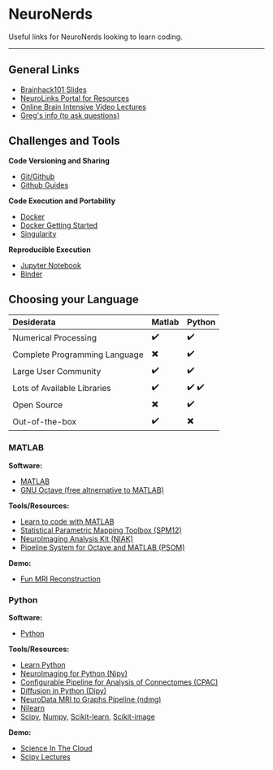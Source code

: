 # NeuroNerds
Useful links for NeuroNerds looking to learn coding.

---

## General Links
- [Brainhack101 Slides](https://brainhack101.github.io/#/title)
- [NeuroLinks Portal for Resources](https://brainhack101.github.io/neurolinks/)
- [Online Brain Intensive Video Lectures](https://www.youtube.com/channel/UC6OrWoLMh_ZjYwuP8J5Z_0A/videos?sort=dd&view=0&shelf_id=0)
- [Greg's info (to ask questions)](https://brainhack101.github.io/#/backmatter)

## Challenges and Tools

**Code Versioning and Sharing**
- [Git/Github](https://github.com/)
- [Github Guides](https://guides.github.com/)

**Code Execution and Portability**
- [Docker](https://www.docker.com/)
- [Docker Getting Started](https://docs.docker.com/get-started/)
- [Singularity](http://singularity.lbl.gov/)

**Reproducible Execution**
- [Jupyter Notebook](http://jupyter.org/)
- [Binder](https://mybinder.org/)

## Choosing your Language

| Desiderata | Matlab | Python |
|:-----------|:-------|:-------|
| Numerical Processing | :heavy_check_mark: | :heavy_check_mark: |
| Complete Programming Language | :heavy_multiplication_x: | :heavy_check_mark: |
| Large User Community | :heavy_check_mark: | :heavy_check_mark: |
| Lots of Available Libraries | :heavy_check_mark: | :heavy_check_mark: :heavy_check_mark: |
| Open Source | :heavy_multiplication_x: | :heavy_check_mark: |
| Out-of-the-box | :heavy_check_mark: | :heavy_multiplication_x: |

### MATLAB

**Software:**
- [MATLAB](https://www.mathworks.com/products/matlab.html)
- [GNU Octave (free altnernative to MATLAB)](https://www.gnu.org/software/octave/)

**Tools/Resources:**
- [Learn to code with MATLAB](https://learntocode.mathworks.com/)
- [Statistical Parametric Mapping Toolbox (SPM12)](http://www.fil.ion.ucl.ac.uk/spm/software/spm12/)
- [NeuroImaging Analysis Kit (NIAK)](https://www.nitrc.org/projects/niak/)
- [Pipeline System for Octave and MATLAB (PSOM)](http://psom.simexp-lab.org/)

**Demo:**
- [Fun MRI Reconstruction](https://github.com/gkiar/en.580.673/tree/master/homework)

### Python

**Software:**
- [Python](https://www.python.org/)

**Tools/Resources:**
- [Learn Python](https://www.codecademy.com/learn/learn-python)
- [NeuroImaging for Python (Nipy)](http://nipy.org/)
- [Configurable Pipeline for Analysis of Connectomes (CPAC)](https://fcp-indi.github.io/)
- [Diffusion in Python (Dipy)](http://nipy.org/dipy/)
- [NeuroData MRI to Graphs Pipeline (ndmg)](http://m2g.io/)
- [Nilearn](http://nilearn.github.io/)
- [Scipy](https://www.scipy.org/), [Numpy](http://www.numpy.org/), [Scikit-learn](http://scikit-learn.org/stable/), [Scikit-image](http://scikit-image.org/)

**Demo:**
- [Science In The Cloud](http://scienceinthe.cloud/)
- [Scipy Lectures](http://www.scipy-lectures.org/)

